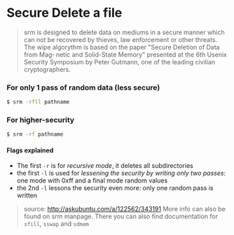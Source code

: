 # Secure Delete a file
> srm  is  designed  to  delete  data  on mediums in a secure manner which can not be recovered by thieves, law
enforcement or other threats.  The wipe algorythm is based on the paper "Secure Deletion of  Data  from  Mag‐
netic  and  Solid-State  Memory"  presented at the 6th Usenix Security Symposium by Peter Gutmann, one of the
leading civilian cryptographers.

### For only 1 pass of random data (less secure)
```sh
$ srm -rfll pathname
```

### For higher-security
```sh
$ srm -rf pathname
```

#### Flags explained
* The first `-r` is for *recursive mode*, it deletes all subdirectories
* the first `-l` is used for *lessening the security by writing only two passes*: one mode with 0xff and a final mode random values
* the 2nd `-l` lessons the security even more: only one random pass is written

> source: http://askubuntu.com/a/122562/343191
> More info can also be found on srm manpage. There you can also find documentation for `sfill`, `sswap` and `sdmem`
